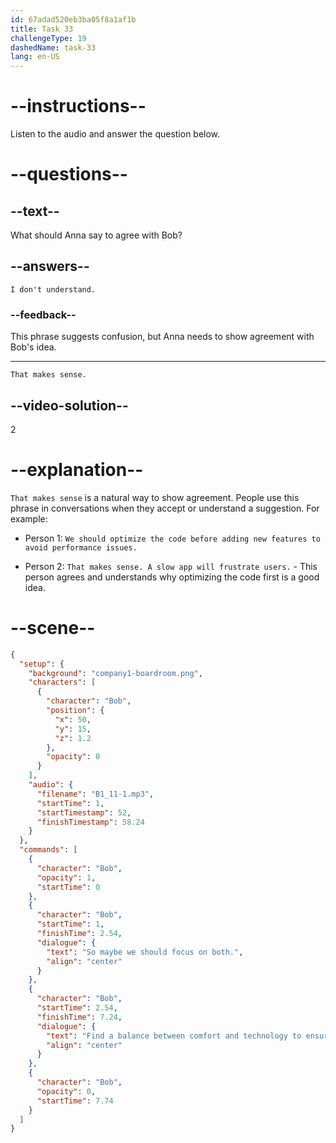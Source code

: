```yaml
---
id: 67adad520eb3ba05f8a1af1b
title: Task 33
challengeType: 19
dashedName: task-33
lang: en-US
---
```


<!-- (Audio) Bob: So maybe we should focus on both. Find a balance between comfort and technology to ensure everyone has what they need. -->

<!-- SPEAKING -->

# --instructions--

Listen to the audio and answer the question below.

# --questions--

## --text--

What should Anna say to agree with Bob?

## --answers--

`I don't understand.`

### --feedback--

This phrase suggests confusion, but Anna needs to show agreement with Bob's idea.

---

`That makes sense.`

## --video-solution--

2

# --explanation--

`That makes sense` is a natural way to show agreement. People use this phrase in conversations when they accept or understand a suggestion. For example:

- Person 1: `We should optimize the code before adding new features to avoid performance issues.`

- Person 2: `That makes sense. A slow app will frustrate users.` - This person agrees and understands why optimizing the code first is a good idea.

# --scene--

```json
{
  "setup": {
    "background": "company1-boardroom.png",
    "characters": [
      {
        "character": "Bob",
        "position": {
          "x": 50,
          "y": 15,
          "z": 1.2
        },
        "opacity": 0
      }
    ],
    "audio": {
      "filename": "B1_11-1.mp3",
      "startTime": 1,
      "startTimestamp": 52,
      "finishTimestamp": 58.24
    }
  },
  "commands": [
    {
      "character": "Bob",
      "opacity": 1,
      "startTime": 0
    },
    {
      "character": "Bob",
      "startTime": 1,
      "finishTime": 2.54,
      "dialogue": {
        "text": "So maybe we should focus on both.",
        "align": "center"
      }
    },
    {
      "character": "Bob",
      "startTime": 2.54,
      "finishTime": 7.24,
      "dialogue": {
        "text": "Find a balance between comfort and technology to ensure everyone has what they need.",
        "align": "center"
      }
    },
    {
      "character": "Bob",
      "opacity": 0,
      "startTime": 7.74
    }
  ]
}
```
